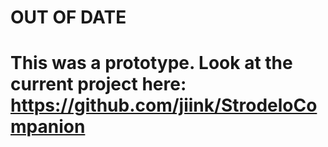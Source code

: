 # OUT OF DATE

# This was a prototype. Look at the current project here: https://github.com/jiink/StrodeloCompanion
